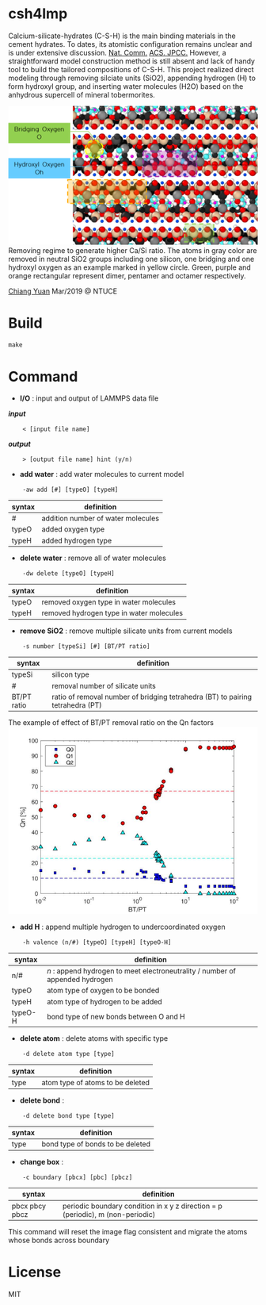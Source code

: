 # csh4lmp
Calcium-silicate-hydrates (C-S-H) is the main binding materials in the cement hydrates. To dates, its atomistic configuration remains unclear and is under extensive discussion. [Nat. Comm.](https://doi.org/10.1038/ncomms5960) [ACS. JPCC.](https://doi.org/10.1021/acs.jpcc.7b02439) However, a straightforward model construction method is still absent and lack of handy tool to build the tailored compositions of C-S-H. This project realized direct modeling through removing silciate units (SiO2), appending hydrogen (H) to form hydroxyl group, and inserting water molecules (H2O) based on the anhydrous supercell of mineral tobermorites. 

![Removal Regime](/image/Removal.png)
Removing regime to generate higher Ca/Si ratio. The atoms in gray color are removed in neutral SiO2 groups including one silicon, one bridging and one hydroxyl oxygen as an example marked in yellow circle. Green, purple and orange rectangular represent dimer, pentamer and octamer respectively.

[Chiang Yuan](www.linkedin.com/in/yuanchiang) Mar/2019 @ NTUCE

# Build

```
make
```

# Command

- __I/O__ : input and output of LAMMPS data file

**_input_**
```
	< [input file name]
```
**_output_**
```
	> [output file name] hint (y/n)
```
- __add water__ : add water molecules to current model

```
	-aw add [#] [typeO] [typeH]        
```
syntax | definition
------ | ----------
\# | addition number of water molecules
typeO | added oxygen type
typeH | added hydrogen type

- __delete water__ : remove all of water molecules
```
	-dw delete [typeO] [typeH]
```
syntax | definition
------ | ----------
typeO | removed oxygen type in water molecules
typeH | removed hydrogen type in water molecules

- __remove SiO2__ : remove multiple silicate units from current models
```
	-s number [typeSi] [#] [BT/PT ratio]
```
syntax | definition
------ | ----------
typeSi | silicon type
\# | removal number of silicate units
BT/PT ratio | ratio of removal number of bridging tetrahedra (BT) to pairing tetrahedra (PT)

The example of effect of BT/PT removal ratio on the Qn factors
![BT/PT](/image/1.57.jpg)


- __add H__ : append multiple hydrogen to undercoordinated oxygen
```
	-h valence (n/#) [typeO] [typeH] [typeO-H] 
```
syntax | definition
------ | ----------
n/\# | _n_ : append hydrogen to meet electroneutrality / number of appended hydrogen
typeO | atom type of oxygen to be bonded
typeH | atom type of hydrogen to be added
typeO-H | bond type of new bonds between O and H

- __delete atom__ : delete atoms with specific type
```
	-d delete atom type [type]
```
syntax | definition
------ | ----------
type | atom type of atoms to be deleted
- __delete bond__ :
```
	-d delete bond type [type]                 
```
syntax | definition
------ | ----------
type | bond type of bonds to be deleted
- __change box__ :
```
	-c boundary [pbcx] [pbc] [pbcz]                 
```
syntax | definition
------ | ----------
pbcx pbcy pbcz | periodic boundary condition in x y z direction = p (periodic), m (non-periodic)

This command will reset the image flag consistent and migrate the atoms whose bonds across boundary
# License
MIT
